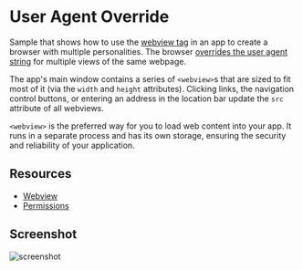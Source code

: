 # User Agent Override

Sample that shows how to use the [webview
tag](http://developer.chrome.com/apps/app_external.html#webview) in an app to
create a browser with multiple personalities. The browser [overrides the user
agent
string](https://developer.chrome.com/apps/tags/webview#method-setUserAgentOverride)
for multiple views of the same webpage.

The app's main window contains a series of `<webview>`s that are sized to fit
most of it (via the `width` and `height` attributes). Clicking links, the
navigation control buttons, or entering an address in the location bar
update the `src` attribute of all webviews.

`<webview>` is the preferred way for you to load web content into your
app. It runs in a separate process and has its own storage, ensuring the
security and reliability of your application.

## Resources

* [Webview](http://developer.chrome.com/apps/app_external.html#webview)
* [Permissions](http://developer.chrome.com/apps/manifest.html#permissions)


## Screenshot
![screenshot](https://raw.github.com/mdittmer/chrome-app-samples/master/user-agent/assets/screenshot_1280_800.png)
